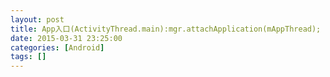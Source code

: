 ```yaml
---
layout: post
title: App入口(ActivityThread.main):mgr.attachApplication(mAppThread);
date: 2015-03-31 23:25:00
categories: [Android]
tags: []
---
```

            
